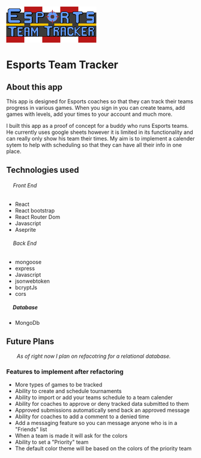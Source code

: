 ![Esports Team Tracker logo](/src/assets/esttLogo.png)



# Esports Team Tracker



## About this app
This app is designed for Esports coaches so that they can track their teams progress in various games. When you sign in you can create teams, add games with levels, add your times to your account and much more.

I built this app as a proof of concept for a buddy who runs Esports teams. He currently uses google sheets however it is limited in its functionality and can really only show his team their times. My aim is to implement a calender sytem to help with scheduling so that they can have all their info in one place. 


<!-- ## Getting Started -->
<!-- link to deployed app -->



## Technologies used

###### &emsp; Front End
- React
- React bootstrap
- React Router Dom 
- Javascript
- Aseprite



###### &emsp; Back End
- mongoose
- express
- Javascript
- jsonwebtoken
- bcryptJs
- cors

##### &emsp; Database
- MongoDb

## Future Plans
&emsp;&emsp;*As of right now I plan on refacotring for a relational database.*
### Features to implement after refactoring
- More types of games to be tracked
- Ability to create and schedule tournaments
- Ability to import or add your teams schedule to a team calender
- Ability for coaches to approve or deny tracked data submitted to them
- Approved submissions automatically send back an approved message
- Ability for coaches to add a comment to a denied time
- Add a messaging feature so you can message anyone who is in a "Friends" list
- When a team is made it will ask for the colors
- Ability to set a "Priority" team
- The default color theme will be based on the colors of the priority team

